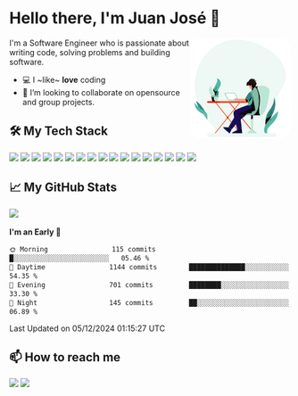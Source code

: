# Hello there, I'm Juan José 👋

<img align="right" alt="coding.gif" style="border-radius:20px" src="https://github.com/juanjosenavarro13/juanjosenavarro13/blob/main/assets/coding.gif" width="180" />

I'm a Software Engineer who is passionate about writing code, solving problems and building software.

- 💻 I ~like~ **love** coding
- 🔧 I’m looking to collaborate on opensource and group projects.

## 🛠️ My Tech Stack

<p>
  <img src="https://img.shields.io/badge/-HTML5-E34F26?style=flat&logo=html5&logoColor=white">
  <img src="https://img.shields.io/badge/-CSS3-1572B6?style=flat&logo=css3">
  <img src="https://img.shields.io/badge/-JavaScript-F7DF1E?style=flat&logo=javascript&logoColor=black">
  <img src="https://img.shields.io/badge/-TypeScript-3178C6?style=flat&logo=typescript&logoColor=white">
  <img src="https://img.shields.io/badge/-Angular-DD0031?style=flat&logo=angular&logoColor=white">
  <img src="https://img.shields.io/badge/-Nodejs-339933?style=flat&logo=node.js&logoColor=white">
  <img src="https://img.shields.io/badge/-Express-000000?style=flat&logo=express&logoColor=white">
  <img src="https://img.shields.io/badge/-MongoDB-47A248?style=flat&logo=mongodb&logoColor=white">
  <img src="https://img.shields.io/badge/-MySQL-4479A1?style=flat&logo=mysql&logoColor=white">
  <img src="https://img.shields.io/badge/-Git-F05032?style=flat&logo=git&logoColor=white">
  <img src="https://img.shields.io/badge/-Bootstrap-563D7C?style=flat&logo=bootstrap&logoColor=white">
  <img src="https://img.shields.io/badge/-GraphQL-E10098?style=flat&logo=graphql&logoColor=white">
  <img src="https://img.shields.io/badge/-NestJS-E0234E?style=flat&logo=nestjs&logoColor=white">
  <img src="https://img.shields.io/badge/-SCSS-CC6699?style=flat&logo=sass&logoColor=white">
  <img src="https://img.shields.io/badge/-Docker-2496ED?style=flat&logo=docker&logoColor=white">
  <img src="https://img.shields.io/badge/-React-0089D6?style=flat&logo=React&logoColor=white">
  <img src="https://img.shields.io/badge/-Tailwind CSS-38B2AC?style=flat&logo=tailwind-css&logoColor=white">
</p>

## 📈 My GitHub Stats

<picture>
  <source
    srcset="https://github-readme-stats.vercel.app/api/top-langs/?username=juanjosenavarro13&layout=compact&langs_count=8&theme=radical"
    media="(prefers-color-scheme: dark)" />
  <source
    srcset="https://github-readme-stats.vercel.app/api/top-langs/?username=juanjosenavarro13&layout=compact&langs_count=8&theme=default"
    media="(prefers-color-scheme: light), (prefers-color-scheme: no-preference)" />
  <img src="https://github-readme-stats.vercel.app/api/top-langs/?username=juanjosenavarro13&layout=compact&langs_count=8" />
</picture>

<!--START_SECTION:waka-->

**I'm an Early 🐤**

```text
🌞 Morning                115 commits         █░░░░░░░░░░░░░░░░░░░░░░░░   05.46 %
🌆 Daytime                1144 commits        ██████████████░░░░░░░░░░░   54.35 %
🌃 Evening                701 commits         ████████░░░░░░░░░░░░░░░░░   33.30 %
🌙 Night                  145 commits         ██░░░░░░░░░░░░░░░░░░░░░░░   06.89 %
```

Last Updated on 05/12/2024 01:15:27 UTC

<!--END_SECTION:waka-->

## 📫 How to reach me

<p
  <a href="mailto:juanjosenavarroperea@gmail.com"><img src="https://img.shields.io/badge/-Gmail-D14836?style=flat&logo=Gmail&logoColor=white"/></a>
  <a href="https://www.linkedin.com/in/juan-jose-navarro-perea/"><img src="https://img.shields.io/badge/-LinkedIn-0077B5?style=flat&logo=Linkedin&logoColor=white"/></a>
</p>
